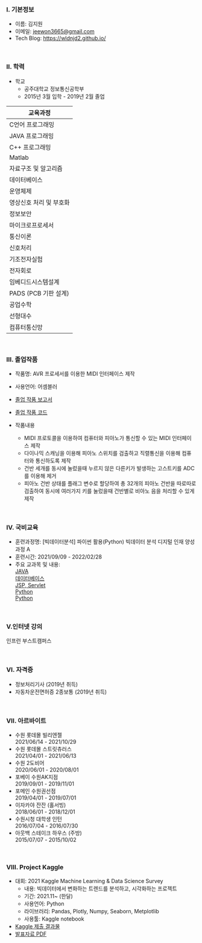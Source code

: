 ### Ⅰ. 기본정보
- 이름: 김지원
- 이메일: jeewon3665@gmail.com
- Tech Blog: https://wldnjd2.github.io/

<br> 

### Ⅱ. 학력
- 학교 
  - 공주대학교 정보통신공학부
  - 2015년 3월 입학 - 2019년 2월 졸업

|교육과정|
|------|
|C언어 프로그래밍 | 
|JAVA 프로그래밍 | 
|C++ 프로그래밍  | 
|Matlab  | 
|자료구조 및 알고리즘 | 
|데이터베이스  | 
|운영체제 | 
|영상신호 처리 및 부호화 | 
|정보보안 | 
|마이크로프로세서 | 
|통신이론 | 
|신호처리 | 
|기조전자실험 | 
|전자회로 | 
|임베디드시스템설계 | 
|PADS (PCB 기판 설계) | 
|공업수학 | 
|선형대수 | 
|컴퓨터통신망 | 

<br> 

### Ⅲ. 졸업작품
- 작품명: AVR 프로세서를 이용한 MIDI 인터페이스 제작 <br> 
- 사용언어: 어셈블러 <br> 
- [졸업 작품 보고서](https://github.com/wldnjd2/Project/blob/main/KNUniv/%EC%A1%B8%EC%97%85%EC%9E%91%ED%92%88/%EC%A1%B8%EC%97%85%EC%9E%91%ED%92%88_%EB%B3%B4%EA%B3%A0%EC%84%9C.hwp.pdf)<br>
- [졸업 작품 코드](https://github.com/wldnjd2/Project/blob/main/KNUniv/%EC%A1%B8%EC%97%85%EC%9E%91%ED%92%88/%EC%A1%B8%EC%97%85%EC%9E%91%ED%92%88_%EC%B5%9C%EC%A2%85%EC%BD%94%EB%93%9C_%EB%B3%B4%EA%B4%80%EC%9A%A9.txt) <br> 

- 작품내용 <br> 
  - MIDI 프로토콜을 이용하여 컴퓨터와 피아노가 통신할 수 있는 MIDI 인터페이스 제작
  - 다이나믹 스캐닝을 이용해 피아노 스위치를 검출하고 직렬통신을 이용해 컴퓨터와 통신하도록 제작
  - 건반 세개를 동시에 눌렀을때 누르지 않은 다른키가 발생하는 고스트키를 ADC를 이용해 제거
  - 피아노 건반 상태를 플래그 변수로 할당하여 총 32개의 피아노 건반을 따로따로 검출하여 동시에 여러가지 키를 눌렀을때 건반별로 비아노 음을 처리할 수 있게 제작 <br> 

<br> 

### Ⅳ. 국비교육
- 훈련과정명: [빅데이터분석] 파이썬 활용(Python) 빅데이터 분석 디지털 인재 양성과정 A
- 훈련시간: 2021/09/09 - 2022/02/28
- 주요 교과목 및 내용: <br>
[JAVA](https://github.com/wldnjd2/JAVA) <br>
[데이터베이스](https://github.com/wldnjd2/DataBase) <br>
[JSP, Servlet](https://github.com/wldnjd2/JSP-Servlet) <br>
[Python](https://wldnjd2.github.io/categories/%ED%8C%8C%EC%9D%B4%EC%8D%AC/Python-%EA%B8%B0%EC%B4%88/) <br>
[Python](https://github.com/wldnjd2/plotly) <br>


<br>

### Ⅴ.인터넷 강의 
인프런
부스트캠퍼스

<br>

### Ⅵ. 자격증
- 정보처리기사 (2019년 취득)
- 자동차운전면허증 2종보통 (2019년 취득)

<br>

### Ⅶ. 아르바이트
- 수원 롯데몰 빌리엔젤 <br>
  2021/06/14 - 2021/10/29
- 수원 롯데몰 스트릿츄러스  <br>
  2021/04/01 - 2021/06/13
- 수원 2도비어 <br>
  2020/06/01 - 2020/08/01 
- 포베이 수원AK지점 <br>
  2019/09/01 - 2019/11/01
- 포메인 수원권선점 <br>
  2019/04/01 - 2019/07/01
- 이자카야 잔잔 (홀서빙) <br>
  2018/06/01 - 2018/12/01
- 수원시청 대학생 인턴 <br>
  2016/07/04 - 2016/07/30
- 아웃백 스테이크 하우스 (주방) <br>
  2015/07/07 - 2015/10/02

<br> 

### Ⅷ. Project Kaggle
- 대회: 2021 Kaggle Machine Learning & Data Science Survey <br>
  - 내용: 빅데이터에서 변화하는 트렌드를 분석하고, 시각화하는 프로젝트
  - 기간: 2021.11~ (한달)
  - 사용언어: Python 
  - 라이브러리: Pandas, Plotly, Numpy, Seaborn, Metplotlib
  - 사용툴: Kaggle notebook
- [Kaggle 제출 결과물](https://www.kaggle.com/yoonhwayam/newbies-as-a-data-scientist-in-east-asia)
- [발표자료 PDF](https://github.com/wldnjd2/Project/blob/main/Project_kaggle/Kaggle%20competition_Newbie%20as%20a%20Data%20Scientist%20in%20East%20Asia.pdf)


<br> 